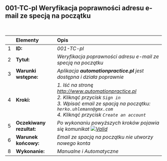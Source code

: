 ## 001-TC-pl Weryfikacja poprawności adresu e-mail ze specją na początku

<br>

|     | Elementy                 | Opis                                                                   |
| :-- | :----------------------- | :--------------------------------------------------------------------- |
| 1   | **ID:**                  | _001-TC-pl_                                                            |
| 2   | **Tytuł:**               | _Weryfikacja poprawności adresu e-mail ze specją na początku_          |
| 3   | **Warunki wstępne:**     | _Aplikacja **automationpractice.pl** jest dostępna i działa poprawnie_ |
| 4   | **Kroki:**               | _1. Iść na stronę http://www.automationpractice.pl <br> 2. Kliknąć przycisk `Sign in` <br> 3. Wpisać email ze spacją na początku: ` herko.uhlemann@gmx.com` <br> 4. Kliknąć przycisk `Create an account`_ |
| 5   | **Oczekiwany rezultat:** | _Po wykonaniu powyższych kroków pojawia się komunikat [![Valid](https://img.shields.io/badge/Invalid%20email%20address.-f3515c)](#)_ |
| 6   | **Warunek końcowy:**     | _Email ze spacją na początku nie utworzy nowego konta_                                               |
| 8   | **Wykonanie:**           | _Manualne i Automatyczne_                                              |
